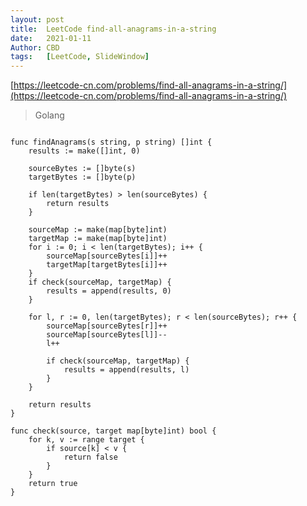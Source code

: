 ```yaml
---
layout: post
title:  LeetCode find-all-anagrams-in-a-string
date:   2021-01-11
Author: CBD
tags:   [LeetCode, SlideWindow]
---
```


[https://leetcode-cn.com/problems/find-all-anagrams-in-a-string/](https://leetcode-cn.com/problems/find-all-anagrams-in-a-string/)

> Golang

```golang

func findAnagrams(s string, p string) []int {
	results := make([]int, 0)

	sourceBytes := []byte(s)
	targetBytes := []byte(p)

	if len(targetBytes) > len(sourceBytes) {
		return results
	}

	sourceMap := make(map[byte]int)
	targetMap := make(map[byte]int)
	for i := 0; i < len(targetBytes); i++ {
		sourceMap[sourceBytes[i]]++
		targetMap[targetBytes[i]]++
	}
	if check(sourceMap, targetMap) {
		results = append(results, 0)
	}

	for l, r := 0, len(targetBytes); r < len(sourceBytes); r++ {
		sourceMap[sourceBytes[r]]++
		sourceMap[sourceBytes[l]]--
		l++

		if check(sourceMap, targetMap) {
			results = append(results, l)
		}
	}

	return results
}

func check(source, target map[byte]int) bool {
	for k, v := range target {
		if source[k] < v {
			return false
		}
	}
	return true
}

```
